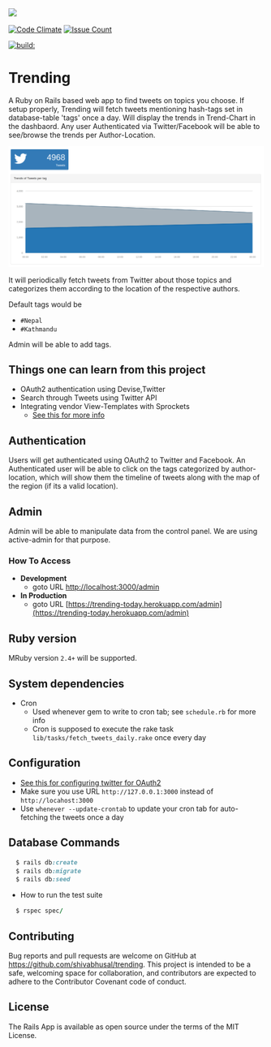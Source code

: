 <img src="http://laura.productions/wp-content/uploads/2015/06/09352fdbe35a23ea367800dbbb95df421.png" width="150">

[![Code Climate](https://codeclimate.com/github/shivabhusal/trending/badges/gpa.svg)](https://codeclimate.com/github/shivabhusal/trending)
[![Issue Count](https://codeclimate.com/github/shivabhusal/trending/badges/issue_count.svg)](https://codeclimate.com/github/shivabhusal/trending)

<a href="#" id="status-image-popup" title="Latest push build on default branch: " name="status-images" class="open-popup" data-ember-action="" data-ember-action-757="757">
          <img src="https://travis-ci.org/shivabhusal/trending.svg?branch=master" alt="build:">
        </a>

# Trending  

A Ruby on Rails based web app to find tweets on topics you choose. If setup properly, Trending will fetch tweets mentioning hash-tags set in database-table 'tags' once a day. Will display the trends in Trend-Chart in the dashbaord. Any user Authenticated via Twitter/Facebook will be able to see/browse the trends per Author-Location.

![](/doc/images/trend_graph.png)


It will periodically fetch tweets from Twitter about those topics and categorizes them according to the location 
of the respective authors.

Default tags would be
- `#Nepal`
- `#Kathmandu`

Admin will be able to add tags.

## Things one can learn from this project
  - OAuth2 authentication using Devise,Twitter
  - Search through Tweets using Twitter API
  - Integrating vendor View-Templates with Sprockets
    - [See this for more info](https://cbabhusal.wordpress.com/2017/07/19/rails-using-bootstrap-templates-in-vendor/)

## Authentication
Users will get authenticated using OAuth2 to Twitter and Facebook. An Authenticated user will be able to click on the tags categorized by author-location, which will show them the timeline of tweets along with the map of the region (if its a valid location).

## Admin
Admin will be able to manipulate data from the control panel. We are using active-admin for that purpose. 

### How To Access
- **Development**
  - goto URL [http://localhost:3000/admin](http://localhost:3000/admin)  
- **In Production**  
  - goto URL [https://trending-today.herokuapp.com/admin](https://trending-today.herokuapp.com/admin)

## Ruby version
MRuby version `2.4+` will be supported.

## System dependencies
  - Cron
    - Used whenever gem to write to cron tab; see `schedule.rb` for more info
    - Cron is supposed to execute the rake task `lib/tasks/fetch_tweets_daily.rake` once every day

## Configuration
  - [See this for configuring twitter for OAuth2](/doc/images/twitter_oauth_localhost.png)
  - Make sure you use URL `http://127.0.0.1:3000` instead of `http://locahost:3000`
  - Use `whenever --update-crontab` to update your cron tab for auto-fetching the tweets once a day

## Database Commands
```ruby
  $ rails db:create
  $ rails db:migrate
  $ rails db:seed
```

* How to run the test suite
```ruby
  $ rspec spec/
```

## Contributing

Bug reports and pull requests are welcome on GitHub at https://github.com/shivabhusal/trending. This project is intended to be a safe, welcoming space for collaboration, and contributors are expected to adhere to the Contributor Covenant code of conduct.

## License

The Rails App is available as open source under the terms of the MIT License.
